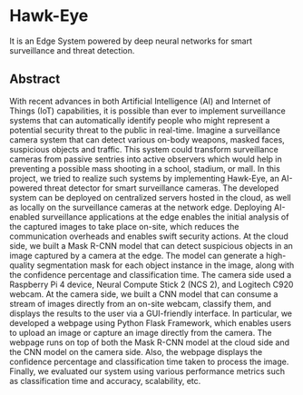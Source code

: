 # Hawk-Eye
It is an Edge System powered by deep neural networks for smart surveillance and threat detection.
## Abstract

With recent advances in both Artificial Intelligence (AI) and Internet of Things (IoT) capabilities, it is possible than ever to implement surveillance systems that can automatically identify people who might represent a potential security threat to the public in real-time. Imagine a surveillance camera system that can detect various on-body weapons, masked faces, suspicious objects and traffic. This system could transform surveillance cameras from passive sentries into active observers which would help in preventing a possible mass shooting in a school, stadium, or mall. In this project, we tried to realize such systems by implementing Hawk-Eye, an AI-powered threat detector for smart surveillance cameras. The developed system can be deployed on centralized servers hosted in the cloud, as well as locally on the surveillance cameras at the network edge. Deploying AI-enabled surveillance applications at the edge enables the initial analysis of the captured images to take place on-site, which reduces the communication overheads and enables swift security actions. At the cloud side, we built a Mask R-CNN model that can detect suspicious objects in an image captured by a camera at the edge. The model can generate a high-quality segmentation mask for each object instance in the image, along with the confidence percentage and classification time. The camera side used a Raspberry Pi 4 device, Neural Compute Stick 2 (NCS 2), and Logitech C920 webcam. At the camera side, we built a CNN model that can consume a stream of images directly from an on-site webcam, classify them, and displays the results to the user via a GUI-friendly interface. In particular, we developed a webpage using Python Flask Framework, which enables users to upload an image or capture an image directly from the camera. The webpage runs on top of both the Mask R-CNN model at the cloud side and the CNN model on the camera side. Also, the webpage displays the confidence percentage and classification time taken to process the image.  Finally, we evaluated our system using various performance metrics such as classification time and accuracy, scalability, etc. 
